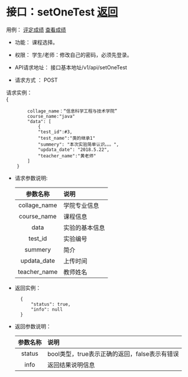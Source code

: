 <!-- markdownlint-disable MD033-->
<!-- 禁止MD033类型的警告 https://www.npmjs.com/package/markdownlint -->

# 接口：setOneTest  [返回](../README.md)
用例：
    [评定成绩](../用例/评定成绩.md)
    [查看成绩](../用例/评定成绩.md)


- 功能：
    课程选择。
    
- 权限：
    学生/老师：修改自己的密码，必须先登录。    
    
- API请求地址： 
    接口基本地址/v1/api/setOneTest

- 请求方式 ：
    POST

请求实例：  
        { 
			
			collage_name：“信息科学工程与技术学院”
			course_name:"java"
            "data": [
                {
                "test_id":#3,
                "test_name":"类的继承1"
				"summery": "本次实验简单认识。。。", 
				"updata_date": "2018.5.22",
				"teacher_name":"黄老师" 
			]
        }

- 请求参数说明:       
 
  |参数名称|说明|
  |:---------:|:--------------------------------------------------------|  
  |collage_name|学院专业信息|    
  |course_name|课程信息|
  |data|实验的基本信息|
  |test_id|实验编号|
  |summery|简介|
  |updata_date|上传时间|
  |teacher_name|教师姓名|

- 返回实例：

        {         
            "status": true,
            "info": null
        }
 
- 返回参数说明：    
 
  |参数名称|说明|
  |:---------:|:--------------------------------------------------------|      
  |status|bool类型，true表示正确的返回，false表示有错误|
  |info|返回结果说明信息|
